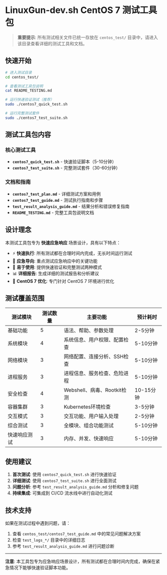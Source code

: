 # LinuxGun-dev.sh CentOS 7 测试工具包

> **重要提示**: 所有测试相关文件已统一存放在 `centos_test/` 目录中，请进入该目录查看详细的测试工具和文档。

## 快速开始

```bash
# 进入测试目录
cd centos_test/

# 查看测试工具包说明
cat README_TESTING.md

# 运行快速验证测试（推荐）
sudo ./centos7_quick_test.sh

# 运行完整测试套件
sudo ./centos7_test_suite.sh
```

## 测试工具包内容

### 核心测试工具
- **`centos7_quick_test.sh`** - 快速验证脚本（5-10分钟）
- **`centos7_test_suite.sh`** - 完整测试套件（30-60分钟）

### 文档和指南
- **`centos7_test_plan.md`** - 详细测试方案和用例
- **`centos7_test_guide.md`** - 测试执行指南和步骤
- **`test_result_analysis_guide.md`** - 结果分析和错误修复指南
- **`README_TESTING.md`** - 完整工具包说明文档

## 设计理念

本测试工具包专为 **快速应急响应** 场景设计，具有以下特点：

- ⚡ **快速执行**: 所有测试都在合理时间内完成，无长时间运行测试
- 🎯 **应急导向**: 重点测试应急响应中的关键功能
- 🔧 **易于使用**: 提供快速验证和完整测试两种模式
- 📊 **详细报告**: 生成详细的测试报告和分析建议
- 🐧 **CentOS 7 优化**: 专门针对 CentOS 7 环境进行优化

## 测试覆盖范围

| 测试模块 | 测试数量 | 主要功能 | 预计耗时 |
|----------|----------|----------|----------|
| 基础功能 | 5 | 语法、帮助、参数处理 | 2-5分钟 |
| 系统模块 | 4 | 系统信息、用户权限、配置检查 | 5-10分钟 |
| 网络模块 | 3 | 网络配置、连接分析、SSH检查 | 5-10分钟 |
| 进程服务 | 3 | 进程信息、服务检查、危险进程 | 5-10分钟 |
| 安全检查 | 4 | Webshell、病毒、Rootkit检测 | 10-15分钟 |
| 容器集群 | 3 | Kubernetes环境检查 | 3-5分钟 |
| 交互模式 | 3 | 交互功能、用户输入处理 | 2-5分钟 |
| 综合测试 | 3 | 全模块、组合功能测试 | 5-10分钟 |
| 快速响应测试 | 3 | 内存、并发、快速响应 | 5-10分钟 |

## 使用建议

1. **首次测试**: 使用 `centos7_quick_test.sh` 进行快速验证
2. **详细测试**: 使用 `centos7_test_suite.sh` 进行全面测试
3. **问题分析**: 参考 `test_result_analysis_guide.md` 分析和修复问题
4. **持续集成**: 可集成到 CI/CD 流水线中进行自动化测试

## 技术支持

如果在测试过程中遇到问题，请：

1. 查看 `centos_test/centos7_test_guide.md` 中的常见问题解决方案
2. 检查 `test_logs_*/` 目录中的详细日志
3. 参考 `test_result_analysis_guide.md` 进行问题诊断

---

**注意**: 本工具包专为应急响应场景设计，所有测试都在合理时间内完成，确保在紧急情况下能够快速验证脚本功能。